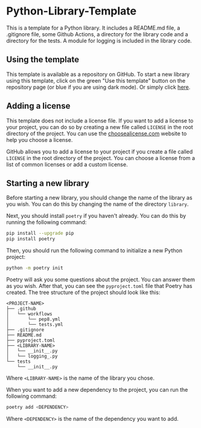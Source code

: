 <!-- Pytest Coverage Comment:Begin -->
<!-- Pytest Coverage Comment:End -->

# Python-Library-Template

This is a template for a Python library. It includes a README.md file, 
a .gitignore file, some Github Actions, a directory for the library code
and a directory for the tests. A module for logging is included in the 
library code.

## Using the template

This template is available as a repository on GitHub. To start a new 
library using this template, click on the green "Use this template"
button on the repository page (or blue if you are using dark mode).
Or simply click 
[here](https://github.com/new?template_name=python-library-template&template_owner=framunoz). 

## Adding a license

This template does not include a license file. If you want to add a
license to your project, you can do so by creating a new file called
`LICENSE` in the root directory of the project. You can use the
[choosealicense.com](https://choosealicense.com/) website to help you
choose a license.

GitHub allows you to add a license to your project if you create a file
called `LICENSE` in the root directory of the project. You can choose a
license from a list of common licenses or add a custom license.

## Starting a new library

Before starting a new library, you should change the name of the library
as you wish. You can do this by changing the name of the directory
`library`. 

Next, you should install ``poetry`` if you haven't already. You can do this
by running the following command:

```bash
pip install --upgrade pip
pip install poetry
```

Then, you should run the following command to initialize a new Python
project:

```bash
python -m poetry init
```
    
Poetry will ask you some questions about the project. You can answer them
as you wish. After that, you can see the `pyproject.toml` file that
Poetry has created. The tree structure of the project should look like this:

```
<PROJECT-NAME>
├── .github
│   └── workflows
│       └── pep8.yml
│       └── tests.yml
├── .gitignore
├── README.md
├── pyproject.toml
├── <LIBRARY-NAME>
│   └── __init__.py
│   └── logging_.py
└── tests
    └── __init__.py
```

Where `<LIBRARY-NAME>` is the name of the library you chose.

When you want to add a new dependency to the project, you can run the
following command:

```bash
poetry add <DEPENDENCY>
```

Where `<DEPENDENCY>` is the name of the dependency you want to add.